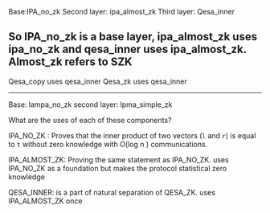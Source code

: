 Base:IPA_no_zk
Second layer: ipa_almost_zk
Third layer: Qesa_inner


So IPA_no_zk is a base layer, ipa_almost_zk uses ipa_no_zk and qesa_inner uses ipa_almost_zk. Almost_zk refers to SZK
----------

Qesa_copy uses qesa_inner
Qesa_zk uses qesa_inner

--------
Base: lampa_no_zk
second layer: lpma_simple_zk


What are the uses of each of these components?


IPA_NO_ZK : Proves that the inner product of two vectors (`l` and `r`) is equal to `t` without zero knowledge with O(log n ) communications. 

IPA_ALMOST_ZK: Proving the same statement as IPA_NO_ZK. uses IPA_NO_ZK as a foundation but makes the protocol statistical zero knowledge

QESA_INNER: is a part of natural separation of QESA_ZK. uses IPA_ALMOST_ZK once 